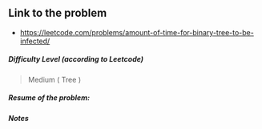 ## Link to the problem
 
 - https://leetcode.com/problems/amount-of-time-for-binary-tree-to-be-infected/
 
##### Difficulty Level (according to Leetcode)
 
 > Medium ( Tree )
 
##### Resume of the problem:



##### Notes
  